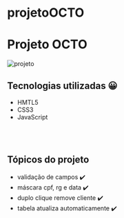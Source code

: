 # projetoOCTO
 <h1>Projeto OCTO</h1>
 
 ![projeto](https://user-images.githubusercontent.com/98984026/170314720-9f06fdd7-3d20-40a2-81a9-797f1b9d4cf7.png)

<h2>Tecnologias utilizadas 😀</h2>
<ul>
 <li>HMTL5</li>
 <li>CSS3</li>
 <li>JavaScript</li>
</ul>

<br><br>

<h2>Tópicos do projeto</h2>
<ul>
 <li>validação de campos ✔️</li>
 <li>máscara cpf, rg e data ✔️</li>
 <li>duplo clique remove cliente ✔️</li>
 <li>tabela atualiza automaticamente ✔️</li>
 </ul>
 
 <h3><a href="https://luismateus23.github.io/projetoOCTO/"></a></h3>
